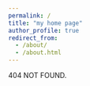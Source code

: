 ```yaml
---
permalink: /
title: "my home page"
author_profile: true
redirect_from: 
  - /about/
  - /about.html
---
```


404 NOT FOUND.
